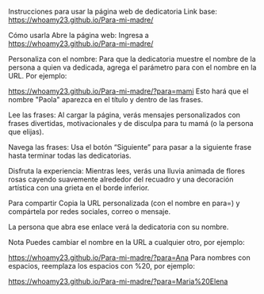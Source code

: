 Instrucciones para usar la página web de dedicatoria
Link base:
https://whoamy23.github.io/Para-mi-madre/

Cómo usarla
Abre la página web:
Ingresa a
https://whoamy23.github.io/Para-mi-madre/

Personaliza con el nombre:
Para que la dedicatoria muestre el nombre de la persona a quien va dedicada, agrega el parámetro para con el nombre en la URL. Por ejemplo:

https://whoamy23.github.io/Para-mi-madre/?para=mami
Esto hará que el nombre "Paola" aparezca en el título y dentro de las frases.

Lee las frases:
Al cargar la página, verás mensajes personalizados con frases divertidas, motivacionales y de disculpa para tu mamá (o la persona que elijas).

Navega las frases:
Usa el botón “Siguiente” para pasar a la siguiente frase hasta terminar todas las dedicatorias.

Disfruta la experiencia:
Mientras lees, verás una lluvia animada de flores rosas cayendo suavemente alrededor del recuadro y una decoración artística con una grieta en el borde inferior.

Para compartir
Copia la URL personalizada (con el nombre en para=) y compártela por redes sociales, correo o mensaje.

La persona que abra ese enlace verá la dedicatoria con su nombre.

Nota
Puedes cambiar el nombre en la URL a cualquier otro, por ejemplo:


https://whoamy23.github.io/Para-mi-madre/?para=Ana
Para nombres con espacios, reemplaza los espacios con %20, por ejemplo:

https://whoamy23.github.io/Para-mi-madre/?para=Maria%20Elena
